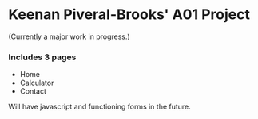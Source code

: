 # Keenan Piveral-Brooks' A01 Project

(Currently a major work in progress.)

### Includes 3 pages
* Home
* Calculator
* Contact

Will have javascript and functioning forms in the future.